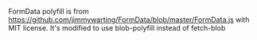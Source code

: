 FormData polyfill is from https://github.com/jimmywarting/FormData/blob/master/FormData.js with MIT license. It's modified to use blob-polyfill instead of fetch-blob